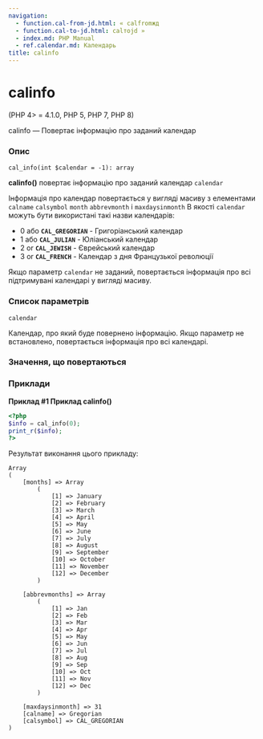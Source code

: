 ```yaml
---
navigation:
  - function.cal-from-jd.html: « calfromжд
  - function.cal-to-jd.html: calтоjd »
  - index.md: PHP Manual
  - ref.calendar.md: Календарь
title: calinfo
---
```

# calinfo

(PHP 4> = 4.1.0, PHP 5, PHP 7, PHP 8)

calinfo — Повертає інформацію про заданий календар

### Опис

```methodsynopsis
cal_info(int $calendar = -1): array
```

**calinfo()** повертає інформацію про заданий календар `calendar`

Інформація про календар повертається у вигляді масиву з елементами `calname` `calsymbol` `month` `abbrevmonth` і `maxdaysinmonth` В якості `calendar` можуть бути використані такі назви календарів:

-   0 або **`CAL_GREGORIAN`** - Григоріанський календар
-   1 або **`CAL_JULIAN`** - Юліанський календар
-   2 or **`CAL_JEWISH`** - Єврейський календар
-   3 or **`CAL_FRENCH`** - Календар з дня Французької революції

Якщо параметр `calendar` не заданий, повертається інформація про всі підтримувані календарі у вигляді масиву.

### Список параметрів

`calendar`

Календар, про який буде повернено інформацію. Якщо параметр не встановлено, повертається інформація про всі календарі.

### Значення, що повертаються

### Приклади

**Приклад #1 Приклад **calinfo()****

```php
<?php
$info = cal_info(0);
print_r($info);
?>
```

Результат виконання цього прикладу:

```
Array
(
    [months] => Array
        (
            [1] => January
            [2] => February
            [3] => March
            [4] => April
            [5] => May
            [6] => June
            [7] => July
            [8] => August
            [9] => September
            [10] => October
            [11] => November
            [12] => December
        )

    [abbrevmonths] => Array
        (
            [1] => Jan
            [2] => Feb
            [3] => Mar
            [4] => Apr
            [5] => May
            [6] => Jun
            [7] => Jul
            [8] => Aug
            [9] => Sep
            [10] => Oct
            [11] => Nov
            [12] => Dec
        )

    [maxdaysinmonth] => 31
    [calname] => Gregorian
    [calsymbol] => CAL_GREGORIAN
)
```
